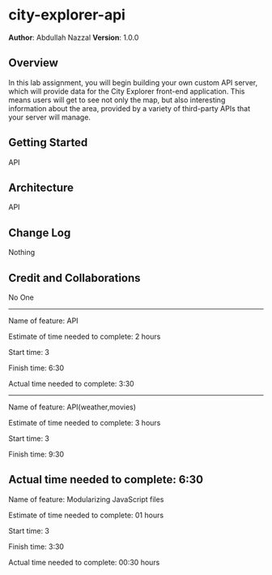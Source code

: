 # city-explorer-api

**Author**: Abdullah Nazzal
**Version**: 1.0.0

## Overview
In this lab assignment, you will begin building your own custom API server, which will provide data for the City Explorer front-end application. This means users will get to see not only the map, but also interesting information about the area, provided by a variety of third-party APIs that your server will manage.

## Getting Started
API

## Architecture
API

## Change Log
Nothing

## Credit and Collaborations
No One

-----------------------------

Name of feature: API  

Estimate of time needed to complete: 2 hours

Start time: 3 

Finish time: 6:30

Actual time needed to complete: 3:30

---------------------------------
Name of feature: API(weather,movies) 

Estimate of time needed to complete: 3 hours

Start time: 3 

Finish time: 9:30

Actual time needed to complete: 6:30
---------------------------------
Name of feature: Modularizing JavaScript files 

Estimate of time needed to complete: 01 hours

Start time: 3 

Finish time: 3:30

Actual time needed to complete: 00:30 hours

